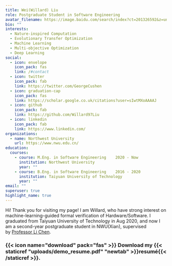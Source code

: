 ```yaml
---
title: Wei(Willard) Liu
role: Postgraduate Student in Software Engineering
avatar_filename: https://image.baidu.com/search/index?ct=201326592&z=undefined&tn=baiduimage&ipn=d&word=%E5%90%90%E8%88%8C%E5%A4%B4%E7%9A%84%E5%B0%8F%E7%8C%AB&step_word=&ie=utf-8&in=&cl=2&lm=-1&st=undefined&hd=undefined&latest=undefined&copyright=undefined&cs=997875321,4099507405&os=813124620,2085125021&simid=3492377041,450831283&pn=1&di=7108135681917976577&ln=1521&fr=&fmq=1657978294985_R&fm=&ic=undefined&s=undefined&se=&sme=&tab=0&width=undefined&height=undefined&face=undefined&is=0,0&istype=0&ist=&jit=&bdtype=0&spn=0&pi=0&gsm=0&objurl=https%3A%2F%2Fgimg2.baidu.com%2Fimage_search%2Fsrc%3Dhttp%253A%252F%252Fuploadfile.bizhizu.cn%252Fup%252F8a%252F9b%252F42%252F8a9b42f8851014f336b5bee46f687d52.jpg.source.jpg%26refer%3Dhttp%253A%252F%252Fuploadfile.bizhizu.cn%26app%3D2002%26size%3Df9999%2C10000%26q%3Da80%26n%3D0%26g%3D0n%26fmt%3Dauto%3Fsec%3D1660570294%26t%3D36af729c76adabfc93c1fcb514abb16d&rpstart=0&rpnum=0&adpicid=0&nojc=undefined&tt=1&dyTabStr=MCw0LDMsMSw2LDUsNyw4LDIsOQ%3D%3D
bio: ""
interests:
  - Nature-inspired Computation
  - Evolutionary Transfer Optimization
  - Machine Learning
  - Multi-objective Optimization
  - Deep Learning
social:
  - icon: envelope
    icon_pack: fas
    link: /#contact
  - icon: twitter
    icon_pack: fab
    link: https://twitter.com/GeorgeCushen
  - icon: graduation-cap
    icon_pack: fas
    link: https://scholar.google.co.uk/citations?user=sIwtMXoAAAAJ
  - icon: github
    icon_pack: fab
    link: https://github.com/Willard97Liu
  - icon: linkedin
    icon_pack: fab
    link: https://www.linkedin.com/
organizations:
  - name: Northwest University
    url: https://www.nwu.edu.cn/
education:
  courses:
    - course: M.Eng. in Software Engineering    2020 - Now
      institution: Northwest University
      year: ""
    - course: B.Eng. in Software Engineering    2016 - 2020
      institution: Taiyuan University of Technology
      year: ""
email: ""
superuser: true
highlight_name: true
---
```

Hi! Thank you for visiting my page! I am Willard, who have strong interest on machine-learning-guided formal verification of Hardware/Software. I graduated from Taiyuan University of Technology in Aug 2020, and now I am a second-year postgraduate student in NWU(Xian), supervised by [](https://hongcezh.people.ust.hk/)[Professor Li Chen](https://ist.nwu.edu.cn/info/1017/1269.htm).

### {{< icon name="download" pack="fas" >}} Download my {{< staticref "uploads/demo_resume.pdf" "newtab" >}}resumé{{< /staticref >}}.